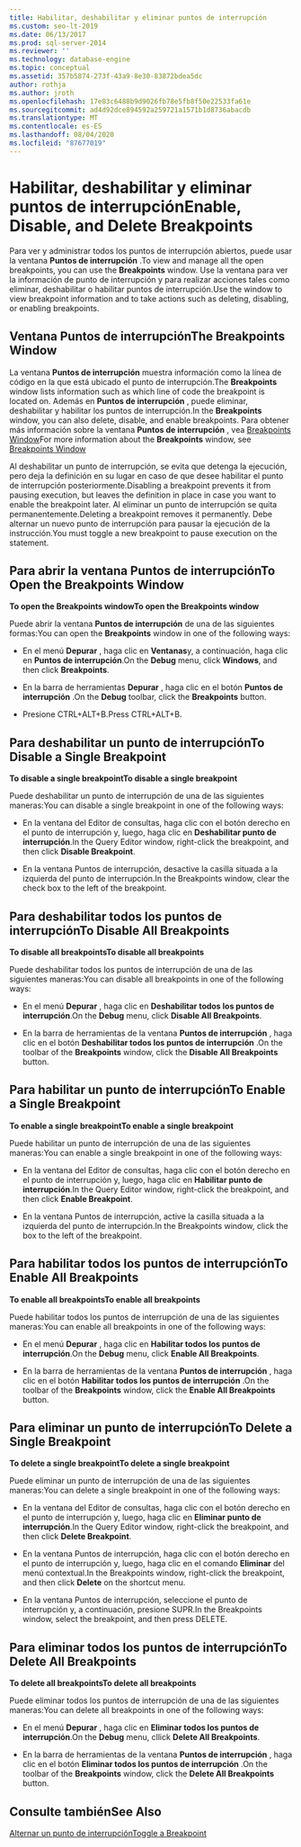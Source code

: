 ```yaml
---
title: Habilitar, deshabilitar y eliminar puntos de interrupción
ms.custom: seo-lt-2019
ms.date: 06/13/2017
ms.prod: sql-server-2014
ms.reviewer: ''
ms.technology: database-engine
ms.topic: conceptual
ms.assetid: 357b5874-273f-43a9-8e30-83872bdea5dc
author: rothja
ms.author: jroth
ms.openlocfilehash: 17e83c6488b9d9026fb78e5fb8f50e22533fa61e
ms.sourcegitcommit: ad4d92dce894592a259721a1571b1d8736abacdb
ms.translationtype: MT
ms.contentlocale: es-ES
ms.lasthandoff: 08/04/2020
ms.locfileid: "87677019"
---
```

# <a name="enable-disable-and-delete-breakpoints"></a><span data-ttu-id="e58a9-102">Habilitar, deshabilitar y eliminar puntos de interrupción</span><span class="sxs-lookup"><span data-stu-id="e58a9-102">Enable, Disable, and Delete Breakpoints</span></span>
  <span data-ttu-id="e58a9-103">Para ver y administrar todos los puntos de interrupción abiertos, puede usar la ventana **Puntos de interrupción** .</span><span class="sxs-lookup"><span data-stu-id="e58a9-103">To view and manage all the open breakpoints, you can use the **Breakpoints** window.</span></span> <span data-ttu-id="e58a9-104">Use la ventana para ver la información de punto de interrupción y para realizar acciones tales como eliminar, deshabilitar o habilitar puntos de interrupción.</span><span class="sxs-lookup"><span data-stu-id="e58a9-104">Use the window to view breakpoint information and to take actions such as deleting, disabling, or enabling breakpoints.</span></span>  
  
## <a name="the-breakpoints-window"></a><span data-ttu-id="e58a9-105">Ventana Puntos de interrupción</span><span class="sxs-lookup"><span data-stu-id="e58a9-105">The Breakpoints Window</span></span>  
 <span data-ttu-id="e58a9-106">La ventana **Puntos de interrupción** muestra información como la línea de código en la que está ubicado el punto de interrupción.</span><span class="sxs-lookup"><span data-stu-id="e58a9-106">The **Breakpoints** window lists information such as which line of code the breakpoint is located on.</span></span> <span data-ttu-id="e58a9-107">Además en **Puntos de interrupción** , puede eliminar, deshabilitar y habilitar los puntos de interrupción.</span><span class="sxs-lookup"><span data-stu-id="e58a9-107">In the **Breakpoints** window, you can also delete, disable, and enable breakpoints.</span></span> <span data-ttu-id="e58a9-108">Para obtener más información sobre la ventana **Puntos de interrupción** , vea [Breakpoints Window](transact-sql-debugger-breakpoints-window.md)</span><span class="sxs-lookup"><span data-stu-id="e58a9-108">For more information about the **Breakpoints** window, see [Breakpoints Window](transact-sql-debugger-breakpoints-window.md)</span></span>  
  
 <span data-ttu-id="e58a9-109">Al deshabilitar un punto de interrupción, se evita que detenga la ejecución, pero deja la definición en su lugar en caso de que desee habilitar el punto de interrupción posteriormente.</span><span class="sxs-lookup"><span data-stu-id="e58a9-109">Disabling a breakpoint prevents it from pausing execution, but leaves the definition in place in case you want to enable the breakpoint later.</span></span> <span data-ttu-id="e58a9-110">Al eliminar un punto de interrupción se quita permanentemente.</span><span class="sxs-lookup"><span data-stu-id="e58a9-110">Deleting a breakpoint removes it permanently.</span></span> <span data-ttu-id="e58a9-111">Debe alternar un nuevo punto de interrupción para pausar la ejecución de la instrucción.</span><span class="sxs-lookup"><span data-stu-id="e58a9-111">You must toggle a new breakpoint to pause execution on the statement.</span></span>  
  
## <a name="to-open-the-breakpoints-window"></a><span data-ttu-id="e58a9-112">Para abrir la ventana Puntos de interrupción</span><span class="sxs-lookup"><span data-stu-id="e58a9-112">To Open the Breakpoints Window</span></span>  
 <span data-ttu-id="e58a9-113">**To open the Breakpoints window**</span><span class="sxs-lookup"><span data-stu-id="e58a9-113">**To open the Breakpoints window**</span></span>  
  
 <span data-ttu-id="e58a9-114">Puede abrir la ventana **Puntos de interrupción** de una de las siguientes formas:</span><span class="sxs-lookup"><span data-stu-id="e58a9-114">You can open the **Breakpoints** window in one of the following ways:</span></span>  
  
-   <span data-ttu-id="e58a9-115">En el menú **Depurar** , haga clic en **Ventanas**y, a continuación, haga clic en **Puntos de interrupción**.</span><span class="sxs-lookup"><span data-stu-id="e58a9-115">On the **Debug** menu, click **Windows**, and then click **Breakpoints**.</span></span>  
  
-   <span data-ttu-id="e58a9-116">En la barra de herramientas **Depurar** , haga clic en el botón **Puntos de interrupción** .</span><span class="sxs-lookup"><span data-stu-id="e58a9-116">On the **Debug** toolbar, click the **Breakpoints** button.</span></span>  
  
-   <span data-ttu-id="e58a9-117">Presione CTRL+ALT+B.</span><span class="sxs-lookup"><span data-stu-id="e58a9-117">Press CTRL+ALT+B.</span></span>  
  
## <a name="to-disable-a-single-breakpoint"></a><span data-ttu-id="e58a9-118">Para deshabilitar un punto de interrupción</span><span class="sxs-lookup"><span data-stu-id="e58a9-118">To Disable a Single Breakpoint</span></span>  
 <span data-ttu-id="e58a9-119">**To disable a single breakpoint**</span><span class="sxs-lookup"><span data-stu-id="e58a9-119">**To disable a single breakpoint**</span></span>  
  
 <span data-ttu-id="e58a9-120">Puede deshabilitar un punto de interrupción de una de las siguientes maneras:</span><span class="sxs-lookup"><span data-stu-id="e58a9-120">You can disable a single breakpoint in one of the following ways:</span></span>  
  
-   <span data-ttu-id="e58a9-121">En la ventana del Editor de consultas, haga clic con el botón derecho en el punto de interrupción y, luego, haga clic en **Deshabilitar punto de interrupción**.</span><span class="sxs-lookup"><span data-stu-id="e58a9-121">In the Query Editor window, right-click the breakpoint, and then click **Disable Breakpoint**.</span></span>  
  
-   <span data-ttu-id="e58a9-122">En la ventana Puntos de interrupción, desactive la casilla situada a la izquierda del punto de interrupción.</span><span class="sxs-lookup"><span data-stu-id="e58a9-122">In the Breakpoints window, clear the check box to the left of the breakpoint.</span></span>  
  
## <a name="to-disable-all-breakpoints"></a><span data-ttu-id="e58a9-123">Para deshabilitar todos los puntos de interrupción</span><span class="sxs-lookup"><span data-stu-id="e58a9-123">To Disable All Breakpoints</span></span>  
 <span data-ttu-id="e58a9-124">**To disable all breakpoints**</span><span class="sxs-lookup"><span data-stu-id="e58a9-124">**To disable all breakpoints**</span></span>  
  
 <span data-ttu-id="e58a9-125">Puede deshabilitar todos los puntos de interrupción de una de las siguientes maneras:</span><span class="sxs-lookup"><span data-stu-id="e58a9-125">You can disable all breakpoints in one of the following ways:</span></span>  
  
-   <span data-ttu-id="e58a9-126">En el menú **Depurar** , haga clic en **Deshabilitar todos los puntos de interrupción**.</span><span class="sxs-lookup"><span data-stu-id="e58a9-126">On the **Debug** menu, click **Disable All Breakpoints**.</span></span>  
  
-   <span data-ttu-id="e58a9-127">En la barra de herramientas de la ventana **Puntos de interrupción** , haga clic en el botón **Deshabilitar todos los puntos de interrupción** .</span><span class="sxs-lookup"><span data-stu-id="e58a9-127">On the toolbar of the **Breakpoints** window, click the **Disable All Breakpoints** button.</span></span>  
  
## <a name="to-enable-a-single-breakpoint"></a><span data-ttu-id="e58a9-128">Para habilitar un punto de interrupción</span><span class="sxs-lookup"><span data-stu-id="e58a9-128">To Enable a Single Breakpoint</span></span>  
 <span data-ttu-id="e58a9-129">**To enable a single breakpoint**</span><span class="sxs-lookup"><span data-stu-id="e58a9-129">**To enable a single breakpoint**</span></span>  
  
 <span data-ttu-id="e58a9-130">Puede habilitar un punto de interrupción de una de las siguientes maneras:</span><span class="sxs-lookup"><span data-stu-id="e58a9-130">You can enable a single breakpoint in one of the following ways:</span></span>  
  
-   <span data-ttu-id="e58a9-131">En la ventana del Editor de consultas, haga clic con el botón derecho en el punto de interrupción y, luego, haga clic en **Habilitar punto de interrupción**.</span><span class="sxs-lookup"><span data-stu-id="e58a9-131">In the Query Editor window, right-click the breakpoint, and then click **Enable Breakpoint**.</span></span>  
  
-   <span data-ttu-id="e58a9-132">En la ventana Puntos de interrupción, active la casilla situada a la izquierda del punto de interrupción.</span><span class="sxs-lookup"><span data-stu-id="e58a9-132">In the Breakpoints window, click the box to the left of the breakpoint.</span></span>  
  
## <a name="to-enable-all-breakpoints"></a><span data-ttu-id="e58a9-133">Para habilitar todos los puntos de interrupción</span><span class="sxs-lookup"><span data-stu-id="e58a9-133">To Enable All Breakpoints</span></span>  
 <span data-ttu-id="e58a9-134">**To enable all breakpoints**</span><span class="sxs-lookup"><span data-stu-id="e58a9-134">**To enable all breakpoints**</span></span>  
  
 <span data-ttu-id="e58a9-135">Puede habilitar todos los puntos de interrupción de una de las siguientes maneras:</span><span class="sxs-lookup"><span data-stu-id="e58a9-135">You can enable all breakpoints in one of the following ways:</span></span>  
  
-   <span data-ttu-id="e58a9-136">En el menú **Depurar** , haga clic en **Habilitar todos los puntos de interrupción**.</span><span class="sxs-lookup"><span data-stu-id="e58a9-136">On the **Debug** menu, click **Enable All Breakpoints**.</span></span>  
  
-   <span data-ttu-id="e58a9-137">En la barra de herramientas de la ventana **Puntos de interrupción** , haga clic en el botón **Habilitar todos los puntos de interrupción** .</span><span class="sxs-lookup"><span data-stu-id="e58a9-137">On the toolbar of the **Breakpoints** window, click the **Enable All Breakpoints** button.</span></span>  
  
## <a name="to-delete-a-single-breakpoint"></a><span data-ttu-id="e58a9-138">Para eliminar un punto de interrupción</span><span class="sxs-lookup"><span data-stu-id="e58a9-138">To Delete a Single Breakpoint</span></span>  
 <span data-ttu-id="e58a9-139">**To delete a single breakpoint**</span><span class="sxs-lookup"><span data-stu-id="e58a9-139">**To delete a single breakpoint**</span></span>  
  
 <span data-ttu-id="e58a9-140">Puede eliminar un punto de interrupción de una de las siguientes maneras:</span><span class="sxs-lookup"><span data-stu-id="e58a9-140">You can delete a single breakpoint in one of the following ways:</span></span>  
  
-   <span data-ttu-id="e58a9-141">En la ventana del Editor de consultas, haga clic con el botón derecho en el punto de interrupción y, luego, haga clic en **Eliminar punto de interrupción**.</span><span class="sxs-lookup"><span data-stu-id="e58a9-141">In the Query Editor window, right-click the breakpoint, and then click **Delete Breakpoint**.</span></span>  
  
-   <span data-ttu-id="e58a9-142">En la ventana Puntos de interrupción, haga clic con el botón derecho en el punto de interrupción y, luego, haga clic en el comando **Eliminar** del menú contextual.</span><span class="sxs-lookup"><span data-stu-id="e58a9-142">In the Breakpoints window, right-click the breakpoint, and then click **Delete** on the shortcut menu.</span></span>  
  
-   <span data-ttu-id="e58a9-143">En la ventana Puntos de interrupción, seleccione el punto de interrupción y, a continuación, presione SUPR.</span><span class="sxs-lookup"><span data-stu-id="e58a9-143">In the Breakpoints window, select the breakpoint, and then press DELETE.</span></span>  
  
## <a name="to-delete-all-breakpoints"></a><span data-ttu-id="e58a9-144">Para eliminar todos los puntos de interrupción</span><span class="sxs-lookup"><span data-stu-id="e58a9-144">To Delete All Breakpoints</span></span>  
 <span data-ttu-id="e58a9-145">**To delete all breakpoints**</span><span class="sxs-lookup"><span data-stu-id="e58a9-145">**To delete all breakpoints**</span></span>  
  
 <span data-ttu-id="e58a9-146">Puede eliminar todos los puntos de interrupción de una de las siguientes maneras:</span><span class="sxs-lookup"><span data-stu-id="e58a9-146">You can delete all breakpoints in one of the following ways:</span></span>  
  
-   <span data-ttu-id="e58a9-147">En el menú **Depurar** , haga clic en **Eliminar todos los puntos de interrupción**.</span><span class="sxs-lookup"><span data-stu-id="e58a9-147">On the **Debug** menu, cllick **Delete All Breakpoints**.</span></span>  
  
-   <span data-ttu-id="e58a9-148">En la barra de herramientas de la ventana **Puntos de interrupción** , haga clic en el botón **Eliminar todos los puntos de interrupción** .</span><span class="sxs-lookup"><span data-stu-id="e58a9-148">On the toolbar of the **Breakpoints** window, click the **Delete All Breakpoints** button.</span></span>  
  
## <a name="see-also"></a><span data-ttu-id="e58a9-149">Consulte también</span><span class="sxs-lookup"><span data-stu-id="e58a9-149">See Also</span></span>  
 [<span data-ttu-id="e58a9-150">Alternar un punto de interrupción</span><span class="sxs-lookup"><span data-stu-id="e58a9-150">Toggle a Breakpoint</span></span>](../spatial/point.md)  
  
  
